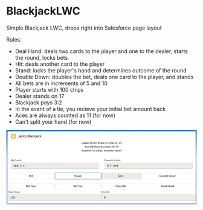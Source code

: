 # BlackjackLWC
Simple Blackjack LWC, drops right into Salesforce page layout

Rules:
- Deal Hand: deals two cards to the player and one to the dealer, starts the round, locks bets
- Hit: deals another card to the player
- Stand: locks the player's hand and determines outcome of the round
- Double Down: doubles the bet, deals one card to the player, and stands
- All bets are in increments of 5 and 10
- Player starts with 100 chips
- Dealer stands on 17  
- Blackjack pays 3:2  
- In the event of a tie, you recieve your initial bet amount back
- Aces are always counted as 11 (for now)  
- Can't split your hand (for now)  

![alt text](BlackjackSS.png)
